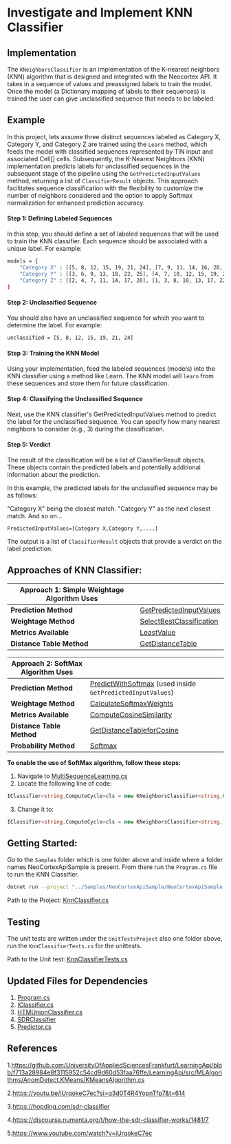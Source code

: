 # Investigate and Implement KNN Classifier

## Implementation

The `KNeighborsClassifier` is an implementation of the K-nearest neighbors (KNN) algorithm that is designed and integrated with the Neocortex API. It takes in a sequence of values and preassigned labels to train the model. Once the model (a Dictionary mapping of labels to their sequences) is trained the user can give unclassified sequence that needs to be labeled.

## Example

In this project, lets assume three distinct sequences labeled as Category X, Category Y, and Category Z are trained using the `Learn` method, which feeds the model with classified sequences represented by TIN input and associated Cell[] cells. Subsequently, the K-Nearest Neighbors (KNN) implementation predicts labels for unclassified sequences in the subsequent stage of the pipeline using the `GetPredictedInputValues` method, returning a list of `ClassifierResult` objects. This approach facilitates sequence classification with the flexibility to customize the number of neighbors considered and the option to apply Softmax normalization for enhanced prediction accuracy.

#### Step 1: Defining Labeled Sequences

In this step, you should define a set of labeled sequences that will be used to train the KNN classifier. Each sequence should be associated with a unique label. For example:

```bash
models = {
    "Category X" : [[5, 8, 12, 15, 19, 21, 24], [7, 9, 11, 14, 16, 20, 23]],
    "Category Y" : [[3, 6, 9, 13, 18, 22, 25], [4, 7, 10, 12, 15, 19, 21]],
    "Category Z" : [[2, 4, 7, 11, 14, 17, 20], [1, 3, 8, 10, 13, 17, 22]]
}
```
#### Step 2: Unclassified Sequence
You should also have an unclassified sequence for which you want to determine the label. For example:

```bash
unclassified = [5, 8, 12, 15, 19, 21, 24]
```

#### Step 3: Training the KNN Model

Using your implementation, feed the labeled sequences (models) into the KNN classifier using a method like Learn. The KNN model will `learn` from these sequences and store them for future classification.

#### Step 4: Classifying the Unclassified Sequence
Next, use the KNN classifier's GetPredictedInputValues method to predict the label for the unclassified sequence. You can specify how many nearest neighbors to consider (e.g., 3) during the classification.

#### Step 5: Verdict
The result of the classification will be a list of ClassifierResult objects. These objects contain the predicted labels and potentially additional information about the prediction.

In this example, the predicted labels for the unclassified sequence may be as follows:

"Category X" being the closest match.
"Category Y" as the next closest match.
And so on...

`PredictedInputValues=[Category X,Category Y,....]`

The output is a list of `ClassifierResult` objects that provide a verdict on the label prediction.

## Approaches of KNN Classifier:

| **Approach 1: Simple Weightage Algorithm Uses** |  |
| --- | --- |
| **Prediction Method** | [GetPredictedInputValues](https://github.com/IndranilSaha09/neocortexapi/blob/master/source/NeoCortexApi/Classifiers/KnnClassifier.cs#L196) |
| **Weightage Method** | [SelectBestClassification](https://github.com/IndranilSaha09/neocortexapi/blob/master/source/NeoCortexApi/Classifiers/KnnClassifier.cs#L379) |
| **Metrics Available** | [LeastValue](https://github.com/IndranilSaha09/neocortexapi/blob/master/source/NeoCortexApi/Classifiers/KnnClassifier.cs#L252) |
| **Distance Table Method** | [GetDistanceTable](https://github.com/IndranilSaha09/neocortexapi/blob/master/source/NeoCortexApi/Classifiers/KnnClassifier.cs#L271) |


| **Approach 2: SoftMax Algorithm Uses** |  |
| --- | --- |
| **Prediction Method** | [PredictWithSoftmax](https://github.com/IndranilSaha09/neocortexapi/blob/master/source/NeoCortexApi/Classifiers/KnnClassifier.cs#L490) (used inside `GetPredictedInputValues`) |
| **Weightage Method** | [CalculateSoftmaxWeights](https://github.com/IndranilSaha09/neocortexapi/blob/master/source/NeoCortexApi/Classifiers/KnnClassifier.cs#L586) |
| **Metrics Available** | [ComputeCosineSimilarity](https://github.com/IndranilSaha09/neocortexapi/blob/master/source/NeoCortexApi/Classifiers/KnnClassifier.cs#L309) |
| **Distance Table Method** | [GetDistanceTableforCosine](https://github.com/IndranilSaha09/neocortexapi/blob/master/source/NeoCortexApi/Classifiers/KnnClassifier.cs#L338)  |
| **Probability Method** | [Softmax](https://github.com/IndranilSaha09/neocortexapi/blob/master/source/NeoCortexApi/Classifiers/KnnClassifier.cs#L558) |


**To enable the use of SoftMax algorithm, follow these steps:**

1. Navigate to [MultiSequenceLearning.cs](https://github.com/IndranilSaha09/neocortexapi/blob/master/source/Samples/NeoCortexApiSample/MultisequenceLearning.cs#L101)
2. Locate the following line of code:

```csharp
IClassifier<string,ComputeCycle>cls = new KNeighborsClassifier<string,ComputeCycle>(useSoftmax:false);
```

3. Change it to:
```csharp
IClassifier<string,ComputeCycle>cls = new KNeighborsClassifier<string, ComputeCycle>(useSoftmax:true);
```


## Getting Started:

Go to the `Samples` folder which is one folder above and inside where a folder names NeoCortexApiSample is present.
From there run the `Program.cs` file to run the KNN Classifier.

```bash
dotnet run --project "../Samples/NeoCortexApiSample/NeoCortexApiSample.csproj"
```

Path to the
Project: [KnnClassifier.cs](https://github.com/IndranilSaha09/neocortexapi/blob/master/source/NeoCortexApi/Classifiers/KnnClassifier.cs)


## Testing

The unit tests are written under the `UnitTestsProject` also one folder above, run the `KnnClassifierTests.cs` for the
unittests.

Path to the Unit
test: [KnnClassifierTests.cs](https://github.com/IndranilSaha09/neocortexapi/blob/master/source/UnitTestsProject/KnnClassifierTests.cs)


## Updated Files for Dependencies

1. [Program.cs](https://github.com/IndranilSaha09/neocortexapi/blob/master/source/Samples/NeoCortexApiSample/Program.cs)
2. [IClassifier.cs](https://github.com/IndranilSaha09/neocortexapi/blob/master/source/NeoCortexApi/Classifiers/IClassifier.cs)
3. [HTMUnionClassifier.cs](https://github.com/IndranilSaha09/neocortexapi/blob/master/source/NeoCortexApi/Classifiers/HtmUnionClassifier.cs)
4. [SDRClassifier](https://github.com/IndranilSaha09/neocortexapi/blob/master/source/NeoCortexApi/Classifiers/SDRClassifier.cs)
5. [Predictor.cs](https://github.com/IndranilSaha09/neocortexapi/blob/master/source/NeoCortexApi/Predictor.cs)

## References

1.https://github.com/UniversityOfAppliedSciencesFrankfurt/LearningApi/blob/f713a28984e8f3115952c54cd9d60d53faa76ffe/LearningApi/src/MLAlgorithms/AnomDetect.KMeans/KMeansAlgorithm.cs

2.https://youtu.be/iUrqokeC7ec?si=q3d0T4R4YopnTfp7&t=614

3.https://hopding.com/sdr-classifier

4.https://discourse.numenta.org/t/how-the-sdr-classifier-works/1481/7

5.https://www.youtube.com/watch?v=iUrqokeC7ec


